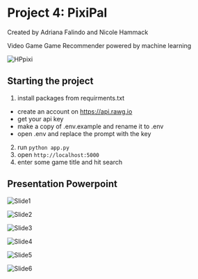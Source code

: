 # Project 4: PixiPal

Created by Adriana Falindo and Nicole Hammack

Video Game Game Recommender powered by machine learning

![HPpixi](https://github.com/Nicole-Ham/Project_4/assets/134648078/9e1374ec-cbd9-4633-9261-f920f34a9d82)

## Starting the project
1. install packages from requirments.txt
 - create an account on https://api.rawg.io
 - get your api key
 - make a copy of .env.example and rename it to .env
 - open .env and replace the prompt with the key
2. run ```python app.py ```
3. open `http://localhost:5000`
4. enter some game title and hit search
   

## Presentation Powerpoint


![Slide1](https://github.com/Nicole-Ham/Project_4/assets/134648078/8b53fa7d-0157-401d-b878-d9dc112aeaf9)


![Slide2](https://github.com/Nicole-Ham/Project_4/assets/134648078/4bb6703c-4b24-4c83-a9ce-c88bd59c0c96)


![Slide3](https://github.com/Nicole-Ham/Project_4/assets/134648078/b29e22e1-b09e-489d-8449-bed0b312fb01)


![Slide4](https://github.com/Nicole-Ham/Project_4/assets/134648078/245cb569-5fa6-4ebc-885d-869db1010e23)


![Slide5](https://github.com/Nicole-Ham/Project_4/assets/134648078/5300a116-6ef3-4106-8c4c-0e26a79e7b24)


![Slide6](https://github.com/Nicole-Ham/Project_4/assets/134648078/1b3ccc70-5c87-4f2b-bf0a-d153a0fa206c)
